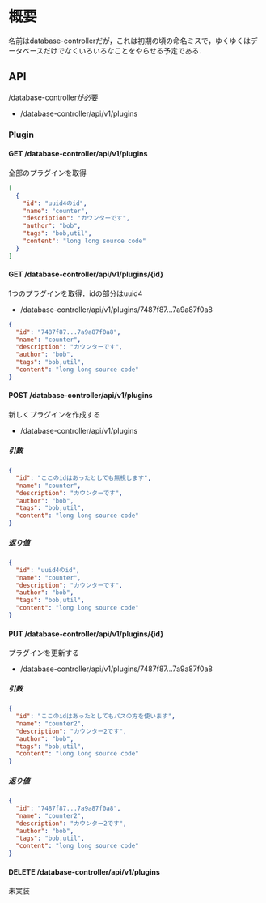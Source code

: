 # 概要
名前はdatabase-controllerだが，これは初期の頃の命名ミスで，ゆくゆくはデータベースだけでなくいろいろなことをやらせる予定である．

## API
/database-controllerが必要
- /database-controller/api/v1/plugins
### Plugin
#### GET /database-controller/api/v1/plugins
全部のプラグインを取得
```json
[
  {
    "id": "uuid4のid",
    "name": "counter",
    "description": "カウンターです",
    "author": "bob",
    "tags": "bob,util",
    "content": "long long source code" 
  }
]
```
#### GET /database-controller/api/v1/plugins/{id}
1つのプラグインを取得．idの部分はuuid4
- /database-controller/api/v1/plugins/7487f87...7a9a87f0a8
```json
{
  "id": "7487f87...7a9a87f0a8",
  "name": "counter",
  "description": "カウンターです",
  "author": "bob",
  "tags": "bob,util",
  "content": "long long source code" 
}
```

#### POST /database-controller/api/v1/plugins
新しくプラグインを作成する
- /database-controller/api/v1/plugins


##### 引数
```json
{
  "id": "ここのidはあったとしても無視します",
  "name": "counter",
  "description": "カウンターです",
  "author": "bob",
  "tags": "bob,util",
  "content": "long long source code" 
}
```
##### 返り値
```json
{
  "id": "uuid4のid",
  "name": "counter",
  "description": "カウンターです",
  "author": "bob",
  "tags": "bob,util",
  "content": "long long source code" 
}
```
#### PUT /database-controller/api/v1/plugins/{id}
プラグインを更新する
- /database-controller/api/v1/plugins/7487f87...7a9a87f0a8
##### 引数
```json
{
  "id": "ここのidはあったとしてもパスの方を使います",
  "name": "counter2",
  "description": "カウンター2です",
  "author": "bob",
  "tags": "bob,util",
  "content": "long long source code" 
}
```
##### 返り値
```json
{
  "id": "7487f87...7a9a87f0a8",
  "name": "counter2",
  "description": "カウンター2です",
  "author": "bob",
  "tags": "bob,util",
  "content": "long long source code" 
}
```
#### DELETE /database-controller/api/v1/plugins
未実装
